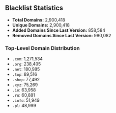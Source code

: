 ## Blacklist Statistics

- **Total Domains:** 2,900,418
- **Unique Domains:** 2,900,418
- **Added Domains Since Last Version:** 858,584
- **Removed Domains Since Last Version:** 980,082

### Top-Level Domain Distribution

-  `.com`: 1,271,534
-  `.org`: 238,405
-  `.net`: 180,985
-  `.top`: 89,516
-  `.shop`: 77,492
-  `.xyz`: 75,269
-  `.io`: 63,958
-  `.ru`: 60,881
-  `.info`: 51,949
-  `.pl`: 48,999
